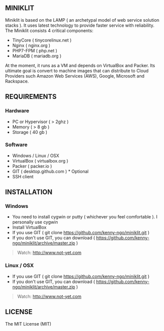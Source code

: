 ## MINIKLIT

Miniklit is based on the LAMP ( an archetypal model of web service solution stacks ). It uses latest technology to provide faster service with reliability. The Miniklit consists 4 critical components:

- TinyCore ( tinycorelinux.net )
- Nginx ( nginx.org )
- PHP7-FPM ( php.net )
- MariaDB ( mariadb.org )

At the moment, it runs as a VM and depends on VirtualBox and Packer. Its ultimate goal is convert to machine images that can distribute to Cloud Providers such Amazon Web Services (AWS), Google, Microsoft and Rackspace.

## REQUIREMENTS

### Hardware

- PC or Hypervisor ( > 2ghz )
- Memory ( > 8 gb )
- Storage ( 40 gb )

### Software
- Windows / Linux / OSX
- VirtualBox ( virtualbox.org )
- Packer ( packer.io )
- GIT ( desktop.github.com ) * Optional
- SSH client



## INSTALLATION

### Windows
- You need to install cygwin or putty ( whichever you feel comfortable ). I personally use cygwin
- Install VirtualBox
- If you use GIT ( git clone https://github.com/kenny-ngo/miniklit.git )
- If you don't use GIT, you can download ( https://github.com/kenny-ngo/miniklit/archive/master.zip )
> Watch: http://www.not-yet.com


### Linux / OSX
- If you use GIT ( git clone https://github.com/kenny-ngo/miniklit.git )
- If you don't use GIT, you can download ( https://github.com/kenny-ngo/miniklit/archive/master.zip )
> Watch: http://www.not-yet.com

## LICENSE
The MIT License (MIT)
